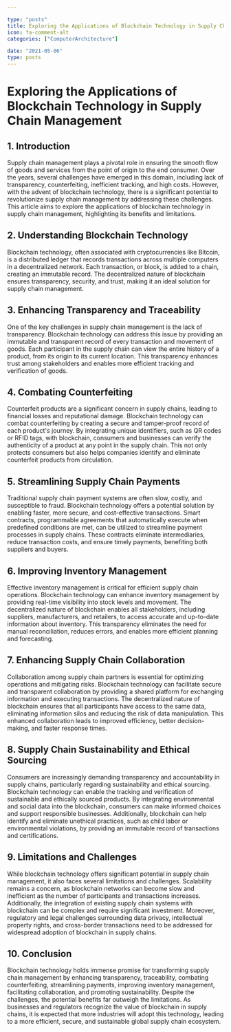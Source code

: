 ```yaml
---

type: "posts"
title: Exploring the Applications of Blockchain Technology in Supply Chain Management
icon: fa-comment-alt
categories: ["ComputerArchitecture"]

date: "2021-05-06"
type: posts
---
```





# Exploring the Applications of Blockchain Technology in Supply Chain Management

## 1. Introduction
Supply chain management plays a pivotal role in ensuring the smooth flow of goods and services from the point of origin to the end consumer. Over the years, several challenges have emerged in this domain, including lack of transparency, counterfeiting, inefficient tracking, and high costs. However, with the advent of blockchain technology, there is a significant potential to revolutionize supply chain management by addressing these challenges. This article aims to explore the applications of blockchain technology in supply chain management, highlighting its benefits and limitations.

## 2. Understanding Blockchain Technology
Blockchain technology, often associated with cryptocurrencies like Bitcoin, is a distributed ledger that records transactions across multiple computers in a decentralized network. Each transaction, or block, is added to a chain, creating an immutable record. The decentralized nature of blockchain ensures transparency, security, and trust, making it an ideal solution for supply chain management.

## 3. Enhancing Transparency and Traceability
One of the key challenges in supply chain management is the lack of transparency. Blockchain technology can address this issue by providing an immutable and transparent record of every transaction and movement of goods. Each participant in the supply chain can view the entire history of a product, from its origin to its current location. This transparency enhances trust among stakeholders and enables more efficient tracking and verification of goods.

## 4. Combating Counterfeiting
Counterfeit products are a significant concern in supply chains, leading to financial losses and reputational damage. Blockchain technology can combat counterfeiting by creating a secure and tamper-proof record of each product's journey. By integrating unique identifiers, such as QR codes or RFID tags, with blockchain, consumers and businesses can verify the authenticity of a product at any point in the supply chain. This not only protects consumers but also helps companies identify and eliminate counterfeit products from circulation.

## 5. Streamlining Supply Chain Payments
Traditional supply chain payment systems are often slow, costly, and susceptible to fraud. Blockchain technology offers a potential solution by enabling faster, more secure, and cost-effective transactions. Smart contracts, programmable agreements that automatically execute when predefined conditions are met, can be utilized to streamline payment processes in supply chains. These contracts eliminate intermediaries, reduce transaction costs, and ensure timely payments, benefiting both suppliers and buyers.

## 6. Improving Inventory Management
Effective inventory management is critical for efficient supply chain operations. Blockchain technology can enhance inventory management by providing real-time visibility into stock levels and movement. The decentralized nature of blockchain enables all stakeholders, including suppliers, manufacturers, and retailers, to access accurate and up-to-date information about inventory. This transparency eliminates the need for manual reconciliation, reduces errors, and enables more efficient planning and forecasting.

## 7. Enhancing Supply Chain Collaboration
Collaboration among supply chain partners is essential for optimizing operations and mitigating risks. Blockchain technology can facilitate secure and transparent collaboration by providing a shared platform for exchanging information and executing transactions. The decentralized nature of blockchain ensures that all participants have access to the same data, eliminating information silos and reducing the risk of data manipulation. This enhanced collaboration leads to improved efficiency, better decision-making, and faster response times.

## 8. Supply Chain Sustainability and Ethical Sourcing
Consumers are increasingly demanding transparency and accountability in supply chains, particularly regarding sustainability and ethical sourcing. Blockchain technology can enable the tracking and verification of sustainable and ethically sourced products. By integrating environmental and social data into the blockchain, consumers can make informed choices and support responsible businesses. Additionally, blockchain can help identify and eliminate unethical practices, such as child labor or environmental violations, by providing an immutable record of transactions and certifications.

## 9. Limitations and Challenges
While blockchain technology offers significant potential in supply chain management, it also faces several limitations and challenges. Scalability remains a concern, as blockchain networks can become slow and inefficient as the number of participants and transactions increases. Additionally, the integration of existing supply chain systems with blockchain can be complex and require significant investment. Moreover, regulatory and legal challenges surrounding data privacy, intellectual property rights, and cross-border transactions need to be addressed for widespread adoption of blockchain in supply chains.

## 10. Conclusion
Blockchain technology holds immense promise for transforming supply chain management by enhancing transparency, traceability, combating counterfeiting, streamlining payments, improving inventory management, facilitating collaboration, and promoting sustainability. Despite the challenges, the potential benefits far outweigh the limitations. As businesses and regulators recognize the value of blockchain in supply chains, it is expected that more industries will adopt this technology, leading to a more efficient, secure, and sustainable global supply chain ecosystem.